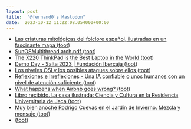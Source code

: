 ```yaml
---
layout: post
title:  "@fernand0's Mastodon"
date:  2023-10-12 11:22:08.054000+00:00
---
```

*  [Las criaturas mitológicas del folclore español, ilustradas en un fascinante mapa ](https://www.xataka.com/magnet/criaturas-mitologicas-folclore-espanol-ilustradas-fascinante-mapa-) ([toot](https://mastodon.social/@fernand0/111221783137634655))
*  [SunOSMultithread.arch.pdf ](https://drive.google.com/file/d/1ey3K7zzKbT4gNNdSDzjJllgDRhdYtZgY/view?usp=embed_faceboo) ([toot](https://mastodon.social/@fernand0/111221511544068420))
*  [The X220 ThinkPad is the Best Laptop in the World ](https://bt.ht/x22) ([toot](https://mastodon.social/@fernand0/111221364425614988))
*  [Demo Day - Salta 2023 \| Fundación Ibercaja ](https://www.fundacionibercaja.es/actividades/presentaciones/demo-day-salta-2023-zaragoza) ([toot](https://mastodon.social/@fernand0/111221163252978418))
*  [Los niveles OSI y los posibles ataques sobre ellos ](https://fernand0.github.io//el-modelo-OSI) ([toot](https://mastodon.social/@fernand0/111221156088370849))
*  [
         Reflexiones e Irreflexiones - Una IA confiable o unos humanos con un nivel de atención suficiente
       ](http://fernand0.blogalia.com//historias/7874) ([toot](https://mastodon.social/@fernand0/111221014458421715))
*  [What happens when Airbnb goes wrong? ](https://www.theguardian.com/technology/2018/aug/04/what-happens-when-airbnb-goes-wron) ([toot](https://mastodon.social/@fernand0/111220925892617551))
*  [Libro recibido.  La casa ilustrada: Ciencia y Cultura en la Residencia Universitaria de Jaca ](https://fotografiasenmovimiento.wordpress.com/2023/07/21/libro-recibido-la-casa-ilustrada-ciencia-y-cultura-en-la-residencia-universitaria-de-jaca) ([toot](https://mastodon.social/@fernand0/111220796905315902))
*  [Muy bien anoche Rodrigo Cuevas en el Jardín de Invierno. Mezcla y mensaje ](https://mastodon.social/@fernand0/111220543130688096) ([toot](https://mastodon.social/@fernand0/111220543130688096))
*  [ ](https://social.hispabot.freemyip.com/@hispa) ([toot](https://mastodon.social/@fernand0/111220463560922832))
